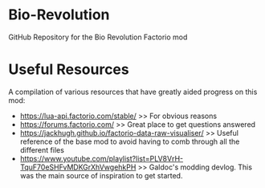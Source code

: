 # Bio-Revolution
GitHub Repository for the Bio Revolution Factorio mod

# Useful Resources
A compilation of various resources that have greatly aided progress on this mod:
- https://lua-api.factorio.com/stable/ >> For obvious reasons
- https://forums.factorio.com/ >> Great place to get questions answered
- https://jackhugh.github.io/factorio-data-raw-visualiser/ >> Useful reference of the base mod to avoid having to comb through all the different files
- https://www.youtube.com/playlist?list=PLV8VrH-TquF70eSHFvMDKGrXhVwgehkPH >> Galdoc's modding devlog. This was the main source of inspiration to get started.
